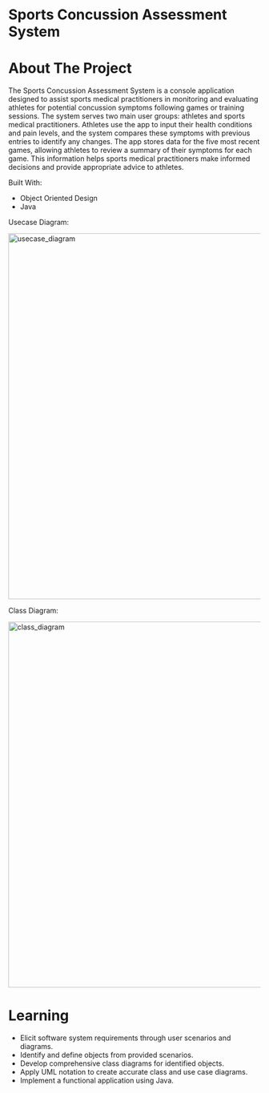 # Sports Concussion Assessment System
# About The Project

The Sports Concussion Assessment System is a console application designed to assist sports medical practitioners in monitoring and evaluating athletes for potential concussion symptoms following games or training sessions. The system serves two main user groups: athletes and sports medical practitioners. Athletes use the app to input their health conditions and pain levels, and the system compares these symptoms with previous entries to identify any changes. The app stores data for the five most recent games, allowing athletes to review a summary of their symptoms for each game. This information helps sports medical practitioners make informed decisions and provide appropriate advice to athletes.

Built With:
- Object Oriented Design
- Java

Usecase Diagram:

  <img width="731" alt="usecase_diagram" src="https://github.com/user-attachments/assets/999544c7-7669-4721-866a-1444bb89d54f">



Class Diagram:


  <img width="731" alt="class_diagram" src="https://github.com/user-attachments/assets/40fa69a2-3ec5-4e81-9b9d-2b2341096a7a">



# Learning
- Elicit software system requirements through user scenarios and diagrams.
- Identify and define objects from provided scenarios.
- Develop comprehensive class diagrams for identified objects.
- Apply UML notation to create accurate class and use case diagrams.
- Implement a functional application using Java.

